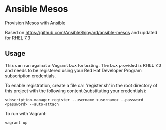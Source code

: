 # Ansible Mesos
Provision Mesos with Ansible

Based on https://github.com/AnsibleShipyard/ansible-mesos and updated for RHEL 7.3

## Usage
This can run against a Vagrant box for testing.  The box provided is RHEL 7.3 and needs to be registered using your Red Hat Developer Program subscription credentials.

To enable registration, create a file call 'register.sh' in the root directory of this project with the following content (substituting your credentials):

    subscription-manager register --username <username> --password <password> --auto-attach

To run with Vagrant:

    vagrant up
    